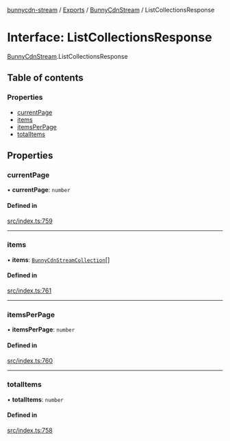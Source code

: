 [bunnycdn-stream](../README.md) / [Exports](../modules.md) / [BunnyCdnStream](../modules/BunnyCdnStream.md) / ListCollectionsResponse

# Interface: ListCollectionsResponse

[BunnyCdnStream](../modules/BunnyCdnStream.md).ListCollectionsResponse

## Table of contents

### Properties

- [currentPage](BunnyCdnStream.ListCollectionsResponse.md#currentpage)
- [items](BunnyCdnStream.ListCollectionsResponse.md#items)
- [itemsPerPage](BunnyCdnStream.ListCollectionsResponse.md#itemsperpage)
- [totalItems](BunnyCdnStream.ListCollectionsResponse.md#totalitems)

## Properties

### currentPage

• **currentPage**: `number`

#### Defined in

[src/index.ts:759](https://github.com/dan-online/bunnycdn-stream/blob/259d596/src/index.ts#L759)

___

### items

• **items**: [`BunnyCdnStreamCollection`](BunnyCdnStream.BunnyCdnStreamCollection.md)[]

#### Defined in

[src/index.ts:761](https://github.com/dan-online/bunnycdn-stream/blob/259d596/src/index.ts#L761)

___

### itemsPerPage

• **itemsPerPage**: `number`

#### Defined in

[src/index.ts:760](https://github.com/dan-online/bunnycdn-stream/blob/259d596/src/index.ts#L760)

___

### totalItems

• **totalItems**: `number`

#### Defined in

[src/index.ts:758](https://github.com/dan-online/bunnycdn-stream/blob/259d596/src/index.ts#L758)
